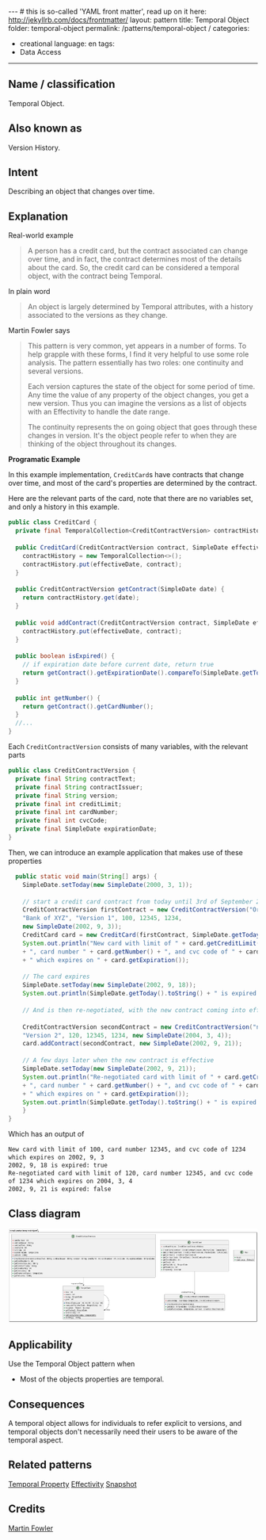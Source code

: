 --- # this is so-called 'YAML front matter', read up on it here: http://jekyllrb.com/docs/frontmatter/
layout: pattern
title: Temporal Object
folder: temporal-object 
permalink: /patterns/temporal-object /
categories:
- creational
  language: en
  tags:
- Data Access 
---

## Name / classification

Temporal Object.

## Also known as

Version History.

## Intent

Describing an object that changes over time.

## Explanation

Real-world example

> A person has a credit card, but the contract associated can change over time, and in fact, the 
> contract determines most of the details about the card. So, the credit card can be considered 
> a temporal object, with the contract being Temporal.

In plain word

> An object is largely determined by Temporal attributes, with a history associated to the 
> versions as they change. 

Martin Fowler says

>This pattern is very common, yet appears in a number of forms. To help grapple with these forms,
> I find it very helpful to use some role analysis. The pattern essentially has two roles: one 
> continuity and several versions.
>
> Each version captures the state of the object for some period of time. Any time the value of any 
> property of the object changes, you get a new version. Thus you can imagine the versions as a 
> list of objects with an Effectivity to handle the date range.  
>
>The continuity represents the on going object that goes through these changes in version. It's 
> the object people refer to when they are thinking of the object throughout its changes.

**Programatic Example**

In this example implementation, `CreditCard`s have contracts that change over time, and most of 
the card's properties are determined by the contract. 

Here are the relevant parts of the card, note that there are no variables set, and only a 
history in this example.

```java
public class CreditCard {
  private final TemporalCollection<CreditContractVersion> contractHistory;

  public CreditCard(CreditContractVersion contract, SimpleDate effectiveDate) {
    contractHistory = new TemporalCollection<>();
    contractHistory.put(effectiveDate, contract);
  }
  
  public CreditContractVersion getContract(SimpleDate date) {
    return contractHistory.get(date);
  }
  
  public void addContract(CreditContractVersion contract, SimpleDate effectiveDate) {
    contractHistory.put(effectiveDate, contract);
  }

  public boolean isExpired() {
    // if expiration date before current date, return true
    return getContract().getExpirationDate().compareTo(SimpleDate.getToday()) < 0;
  }

  public int getNumber() {
    return getContract().getCardNumber();
  }
  //...
}
```

Each `CreditContractVersion` consists of many variables, with the relevant parts

```java 
public class CreditContractVersion {
  private final String contractText;
  private final String contractIssuer;
  private final String version;
  private final int creditLimit;
  private final int cardNumber;
  private final int cvcCode;
  private final SimpleDate expirationDate;
}
```

Then, we can introduce an example application that makes use of these properties

```java
  public static void main(String[] args) {
    SimpleDate.setToday(new SimpleDate(2000, 3, 1));

    // start a credit card contract from today until 3rd of September 2002
    CreditContractVersion firstContract = new CreditContractVersion("Original Contract",
    "Bank of XYZ", "Version 1", 100, 12345, 1234,
    new SimpleDate(2002, 9, 3));
    CreditCard card = new CreditCard(firstContract, SimpleDate.getToday());
    System.out.println("New card with limit of " + card.getCreditLimit()
    + ", card number " + card.getNumber() + ", and cvc code of " + card.getCvc()
    + " which expires on " + card.getExpiration());

    // The card expires
    SimpleDate.setToday(new SimpleDate(2002, 9, 18));
    System.out.println(SimpleDate.getToday().toString() + " is expired: " + card.isExpired());

    // And is then re-negotiated, with the new contract coming into effect a few days later

    CreditContractVersion secondContract = new CreditContractVersion("new contract", "Bank of XYZ",
    "Version 2", 120, 12345, 1234, new SimpleDate(2004, 3, 4));
    card.addContract(secondContract, new SimpleDate(2002, 9, 21));

    // A few days later when the new contract is effective
    SimpleDate.setToday(new SimpleDate(2002, 9, 21));
    System.out.println("Re-negotiated card with limit of " + card.getCreditLimit()
    + ", card number " + card.getNumber() + ", and cvc code of " + card.getCvc()
    + " which expires on " + card.getExpiration());
    System.out.println(SimpleDate.getToday().toString() + " is expired: " + card.isExpired());
    }
}
```

Which has an output of 

```
New card with limit of 100, card number 12345, and cvc code of 1234 which expires on 2002, 9, 3
2002, 9, 18 is expired: true
Re-negotiated card with limit of 120, card number 12345, and cvc code of 1234 which expires on 2004, 3, 4
2002, 9, 21 is expired: false
```


## Class diagram

![alt text](./etc/temporal-object.urm.png "Audit Log")

## Applicability

Use the Temporal Object pattern when
* Most of the objects properties are temporal.

## Consequences

A temporal object allows for individuals to refer explicit to versions, and temporal objects 
don't necessarily need their users to be aware of the temporal aspect.

## Related patterns
[Temporal Property](https://martinfowler.com/eaaDev/TemporalProperty.html)
[Effectivity](https://martinfowler.com/eaaDev/Effectivity.html)
[Snapshot](https://martinfowler.com/eaaDev/Snapshot.html)

## Credits
[Martin Fowler](https://martinfowler.com/eaaDev/TemporalObject.html)